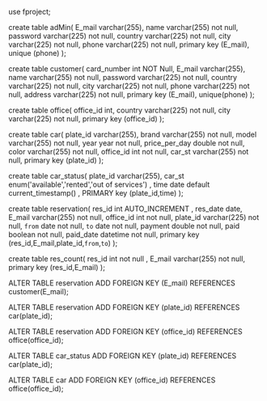 use fproject;

create table adMin( E_mail varchar(255), name varchar(255) not null, password varchar(225) not null, country varchar(225) not null, city varchar(225) not null, phone varchar(225) not null, primary key (E_mail), unique (phone) );

create table customer( card_number int NOT Null, E_mail varchar(255), name varchar(255) not null, password varchar(225) not null, country varchar(225) not null, city varchar(225) not null, phone varchar(225) not null, address varchar(225) not null, primary key (E_mail), unique(phone) );

create table office( office_id int, country varchar(225) not null, city varchar(225) not null, primary key (office_id) );

create table car( plate_id varchar(255), brand varchar(255) not null, model varchar(255) not null, year year not null, price_per_day double not null, color varchar(255) not null, office_id int not null, car_st varchar(255) not null, primary key (plate_id) );

create table car_status( plate_id varchar(255), car_st enum('available','rented','out of services') , time date default current_timestamp() , PRIMARY key (plate_id,time) );

create table reservation( res_id int AUTO_INCREMENT , res_date date, E_mail varchar(255) not null, office_id int not null, plate_id varchar(225) not null, `from` date not null, `to` date not null, payment double not null, paid boolean not null, paid_date datetime not null, primary key (res_id,E_mail,plate_id,`from`,`to`) );

create table res_count( res_id int not null , E_mail varchar(255) not null, primary key (res_id,E_mail) );

ALTER TABLE reservation ADD FOREIGN KEY (E_mail) REFERENCES customer(E_mail);

ALTER TABLE reservation ADD FOREIGN KEY (plate_id) REFERENCES car(plate_id);

ALTER TABLE reservation ADD FOREIGN KEY (office_id) REFERENCES office(office_id);

ALTER TABLE car_status ADD FOREIGN KEY (plate_id) REFERENCES car(plate_id);

ALTER TABLE car ADD FOREIGN KEY (office_id) REFERENCES office(office_id);
